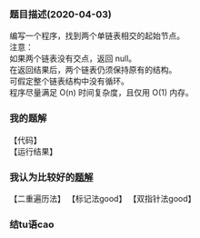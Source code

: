 ### 题目描述(2020-04-03)
编写一个程序，找到两个单链表相交的起始节点。  
注意：  
如果两个链表没有交点，返回 null。  
在返回结果后，两个链表仍须保持原有的结构。  
可假定整个链表结构中没有循环。  
程序尽量满足 O(n) 时间复杂度，且仅用 O(1) 内存。  
### 我的题解
【代码】  
【运行结果】
### 我认为比较好的[题解]()
【二重遍历法】
【标记法good】
【双指针法good】
### 结tu语cao